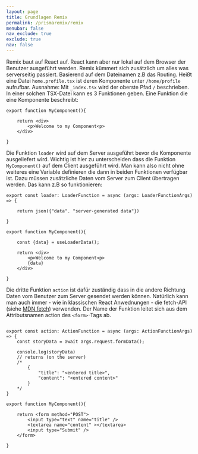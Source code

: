 ```yaml
---
layout: page
title: Grundlagen Remix
permalink: /prismaremix/remix
menubar: false
nav_exclude: true
exclude: true
nav: false
---
```


Remix baut auf React auf. React kann aber nur lokal auf dem Browser der Benutzer ausgeführt werden. Remix kümmert sich zusätzlich um alles was serverseitig passiert. Basierend auf dem Dateinamen z.B das Routing. Heißt eine Datei `home.profile.tsx` ist deren Komponente unter `/home/profile` aufrufbar. Ausnahme: Mit `_index.tsx` wird der oberste Pfad `/` beschrieben. In einer solchen TSX-Datei kann es 3 Funktionen geben. Eine Funktion die eine Komponente beschreibt:

```tsx
export function MyComponent(){

	return <div>
		<p>Welcome to my Component<p>
	</div>

}
```

Die Funktion `loader` wird auf dem Server ausgeführt bevor die Komponente ausgeliefert wird. Wichtig ist hier zu unterscheiden dass die Funktion `MyComponent()` auf dem Client ausgeführt wird. Man kann also nicht ohne weiteres eine Variable definieren die dann in beiden Funktionen verfügbar ist. Dazu müssen zusätzliche Daten vom Server zum Client übertragen werden. Das kann z.B so funktionieren: 

```tsx
export const loader: LoaderFunction = async (args: LoaderFunctionArgs) => {

	return json({"data". "server-generated data"})

}

export function MyComponent(){

	const {data} = useLoaderData();

	return <div>
		<p>Welcome to my Component<p>
		{data}
	</div>

}

```

Die dritte Funktion `action` ist dafür zuständig dass in die andere Richtung Daten vom Benutzer zum Server gesendet werden können. Natürlich kann man auch immer - wie in klassischen React Anwednungen - die fetch-API (siehe [MDN fetch](https://developer.mozilla.org/en-US/docs/Web/API/Fetch_API)) verwenden. Der Name der Funktion leitet sich aus dem Attributsnamen action des `<form>`-Tags ab.

```tsx

export const action: ActionFunction = async (args: ActionFunctionArgs) => {
	const storyData = await args.request.formData();

	console.log(storyData)
	// returns (on the server)
	/*
		{
			"title": "<entered title>",
			"content": "<entered content>"
		}
	*/
}

export function MyComponent(){

	return <form method="POST">
		<input type="text" name="title" />
		<textarea name="content" ></textarea>
		<input type="Submit" />
	</form>

}
``` 
